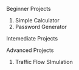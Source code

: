Beginner Projects

1. Simple Calculator
2. Password Generator

Intemediate Projects

Advanced Projects

1. Traffic Flow SImulation
